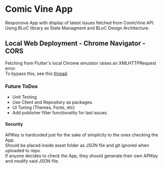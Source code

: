 # Comic Vine App

Responsive App with display of latest issues fetched from ComicVine API.  
Using BLoC library as State Managment and BLoC Design Architecture.

## Local Web Deployment - Chrome Navigator - CORS

Fetching from Flutter's local Chrome emulator raises an XMLHTTPRequest error.  
To bypass this, see this [thread](https://stackoverflow.com/questions/71157863/dart-flutter-http-request-raises-xmlhttprequest-error).

### Future ToDos

- Unit Testing
- Use Client and Repository as packages.
- UI Tuning (Themes, Fonts, etc)
- Add publisher filter functionality for last issues.

#### Security

APIKey is hardcoded just for the sake of simplicity to the ones checking the App.  
Should be placed inside asset folder as JSON file and git ignored when uploaded to repo.  
If anyone decides to check the App, they should generate their own APIKey and modify said JSON file.
